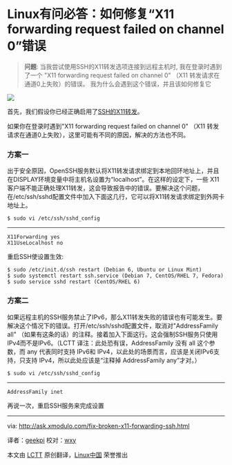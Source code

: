 Linux有问必答：如何修复“X11 forwarding request failed on channel 0”错误
================================================================================
> **问题**: 当我尝试使用SSH的X11转发选项连接到远程主机时, 我在登录时遇到了一个 "X11 forwarding request failed on channel 0" （X11 转发请求在通道0上失败）的错误。 我为什么会遇到这个错误，并且该如何修复它

![](https://farm6.staticflickr.com/5562/14909594691_ce7ca01b2d_z.jpg)

首先，我们假设你已经正确启用了[SSH的X11转发][1]。 

如果你在登录时遇到"X11 forwarding request failed on channel 0" （X11 转发请求在通道0上失败），这里可能有不同的原因，解决的方法也不同。

### 方案一 ###

出于安全原因，OpenSSH服务默认将X11转发请求绑定到本地回环地址上，并且在DISPLAY环境变量中将主机名设置为“localhost”。在这样的设定下，一些
X11客户端不能正确处理X11转发，这会导致报告中的错误。要解决这个问题，在/etc/ssh/sshd配置文件中加入下面这几行，它可以将X11转发请求绑定到外网卡地址上。

    $ sudo vi /etc/ssh/sshd_config 

----------

    X11Forwarding yes
    X11UseLocalhost no

重启SSH使设置生效:

    $ sudo /etc/init.d/ssh restart (Debian 6, Ubuntu or Linux Mint)
    $ sudo systemctl restart ssh.service (Debian 7, CentOS/RHEL 7, Fedora)
    $ sudo service sshd restart (CentOS/RHEL 6) 

### 方案二 ###

如果远程主机的SSH服务禁止了IPv6，那么X11转发失败的错误也有可能发生。要解决这个情况下的错误。打开/etc/ssh/sshd配置文件，取消对"AddressFamily all" （如果有这条的话）的注释。接着加入下面这行。这会强制SSH服务只使用IPv4而不是IPv6。（LCTT 译注：此处恐有误，AddressFamily 没有 all 这个参数，而 any 代表同时支持 IPv6和 IPv4，以此处的场景而言，应该是关闭IPv6支持，只支持 IPv4，所以此处应该是“注释掉 AddressFamily any”才对。）

    $ sudo vi /etc/ssh/sshd_config 

----------

    AddressFamily inet

再说一次，重启SSH服务来完成设置

--------------------------------------------------------------------------------

via: http://ask.xmodulo.com/fix-broken-x11-forwarding-ssh.html

译者：[geekpi](https://github.com/geekpi)
校对：[wxy](https://github.com/wxy)

本文由 [LCTT](https://github.com/LCTT/TranslateProject) 原创翻译，[Linux中国](http://linux.cn/) 荣誉推出

[1]:http://xmodulo.com/2012/11/how-to-enable-x11-forwarding-using-ssh.html